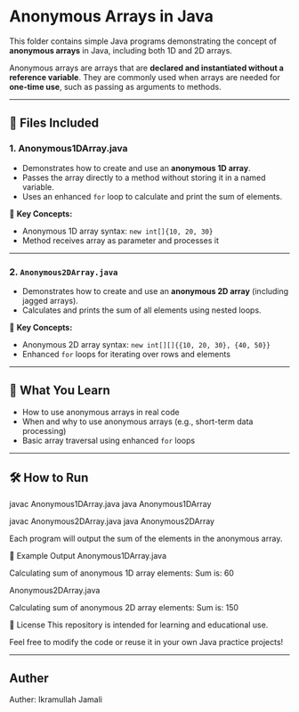 # Anonymous Arrays in Java

This folder contains simple Java programs demonstrating the concept of **anonymous arrays** in Java, including both 1D and 2D arrays.

Anonymous arrays are arrays that are **declared and instantiated without a reference variable**.
They are commonly used when arrays are needed for **one-time use**, such as passing as arguments to methods.

---

## 📁 Files Included

### 1. Anonymous1DArray.java

- Demonstrates how to create and use an **anonymous 1D array**.
- Passes the array directly to a method without storing it in a named variable.
- Uses an enhanced `for` loop to calculate and print the sum of elements.

📌 **Key Concepts:**
- Anonymous 1D array syntax: `new int[]{10, 20, 30}`
- Method receives array as parameter and processes it

---

### 2. `Anonymous2DArray.java`

- Demonstrates how to create and use an **anonymous 2D array** (including jagged arrays).
- Calculates and prints the sum of all elements using nested loops.

📌 **Key Concepts:**
- Anonymous 2D array syntax: `new int[][]{{10, 20, 30}, {40, 50}}`
- Enhanced `for` loops for iterating over rows and elements

---

## 🧠 What You Learn

- How to use anonymous arrays in real code
- When and why to use anonymous arrays (e.g., short-term data processing)
- Basic array traversal using enhanced `for` loops

---

## 🛠️ How to Run

javac Anonymous1DArray.java
java Anonymous1DArray

javac Anonymous2DArray.java
java Anonymous2DArray

Each program will output the sum of the elements in the anonymous array.

📌 Example Output
Anonymous1DArray.java

Calculating sum of anonymous 1D array elements:
Sum is: 60

Anonymous2DArray.java

Calculating sum of anonymous 2D array elements:
Sum is: 150

📘 License
This repository is intended for learning and educational use.

Feel free to modify the code or reuse it in your own Java practice projects!

---

## Auther
Auther: Ikramullah Jamali
